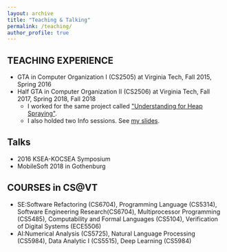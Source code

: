 ```yaml
---
layout: archive
title: "Teaching & Talking"
permalink: /teaching/
author_profile: true
---
```


TEACHING EXPERIENCE
---
- GTA in Computer Organization I (CS2505) at Virginia Tech, Fall 2015,  Spring 2016
- Half GTA in Computer Organization II (CS2506) at Virginia Tech, Fall 2017, Spring 2018, Fall 2018
   * I worked for the same project called ["Understanding for Heap Spraying"](http://courses.cs.vt.edu/cs2506/Spring2018/C/HS/handout.pdf).
   * I also holded two Info sessions. See [my slides](https://docs.google.com/presentation/d/1Nx5RuC0M54S65wXEbromVo19iX3_wWTvXKEY5DarlOc/edit?usp=sharing).

Talks
---
- 2016 KSEA-KOCSEA Symposium
- MobileSoft 2018 in Gothenburg


COURSES in CS@VT
---
- SE:Software Refactoring (CS6704), Programming Language (CS5314), Software Engineering Research(CS6704), Multiprocessor Programming (CS5485), Computability and Formal Languages (CS5104), Verification of Digital Systems (ECE5506)
- AI:Numerical Analysis (CS5725), Natural Language Processing (CS5984), Data Analytic I (CS5515), Deep Learning (CS5984)
